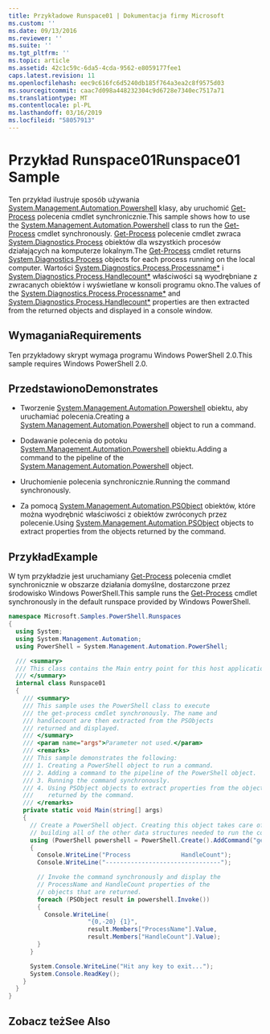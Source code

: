 ```yaml
---
title: Przykładowe Runspace01 | Dokumentacja firmy Microsoft
ms.custom: ''
ms.date: 09/13/2016
ms.reviewer: ''
ms.suite: ''
ms.tgt_pltfrm: ''
ms.topic: article
ms.assetid: 42c1c59c-6da5-4cda-9562-e8059177fee1
caps.latest.revision: 11
ms.openlocfilehash: eec9c616fc6d5240db185f764a3ea2c8f9575d03
ms.sourcegitcommit: caac7d098a448232304c9d6728e7340ec7517a71
ms.translationtype: MT
ms.contentlocale: pl-PL
ms.lasthandoff: 03/16/2019
ms.locfileid: "58057913"
---
```

# <a name="runspace01-sample"></a><span data-ttu-id="e3a51-102">Przykład Runspace01</span><span class="sxs-lookup"><span data-stu-id="e3a51-102">Runspace01 Sample</span></span>

<span data-ttu-id="e3a51-103">Ten przykład ilustruje sposób używania [System.Management.Automation.Powershell](/dotnet/api/system.management.automation.powershell) klasy, aby uruchomić [Get-Process](/powershell/module/Microsoft.PowerShell.Management/Get-Process) polecenia cmdlet synchronicznie.</span><span class="sxs-lookup"><span data-stu-id="e3a51-103">This sample shows how to use the [System.Management.Automation.Powershell](/dotnet/api/system.management.automation.powershell) class to run the [Get-Process](/powershell/module/Microsoft.PowerShell.Management/Get-Process) cmdlet synchronously.</span></span> <span data-ttu-id="e3a51-104">[Get-Process](/powershell/module/Microsoft.PowerShell.Management/Get-Process) polecenie cmdlet zwraca [System.Diagnostics.Process](/dotnet/api/System.Diagnostics.Process) obiektów dla wszystkich procesów działających na komputerze lokalnym.</span><span class="sxs-lookup"><span data-stu-id="e3a51-104">The [Get-Process](/powershell/module/Microsoft.PowerShell.Management/Get-Process) cmdlet returns [System.Diagnostics.Process](/dotnet/api/System.Diagnostics.Process) objects for each process running on the local computer.</span></span> <span data-ttu-id="e3a51-105">Wartości [System.Diagnostics.Process.Processname\*](/dotnet/api/System.Diagnostics.Process.ProcessName) i [System.Diagnostics.Process.Handlecount\*](/dotnet/api/System.Diagnostics.Process.Handlecount) właściwości są wyodrębniane z zwracanych obiektów i wyświetlane w konsoli programu okno.</span><span class="sxs-lookup"><span data-stu-id="e3a51-105">The values of the [System.Diagnostics.Process.Processname\*](/dotnet/api/System.Diagnostics.Process.ProcessName) and [System.Diagnostics.Process.Handlecount\*](/dotnet/api/System.Diagnostics.Process.Handlecount) properties are then extracted from the returned objects and displayed in a console window.</span></span>

## <a name="requirements"></a><span data-ttu-id="e3a51-106">Wymagania</span><span class="sxs-lookup"><span data-stu-id="e3a51-106">Requirements</span></span>

 <span data-ttu-id="e3a51-107">Ten przykładowy skrypt wymaga programu Windows PowerShell 2.0.</span><span class="sxs-lookup"><span data-stu-id="e3a51-107">This sample requires Windows PowerShell 2.0.</span></span>

## <a name="demonstrates"></a><span data-ttu-id="e3a51-108">Przedstawiono</span><span class="sxs-lookup"><span data-stu-id="e3a51-108">Demonstrates</span></span>

- <span data-ttu-id="e3a51-109">Tworzenie [System.Management.Automation.Powershell](/dotnet/api/system.management.automation.powershell) obiektu, aby uruchamiać polecenia.</span><span class="sxs-lookup"><span data-stu-id="e3a51-109">Creating a [System.Management.Automation.Powershell](/dotnet/api/system.management.automation.powershell) object to run a command.</span></span>

- <span data-ttu-id="e3a51-110">Dodawanie polecenia do potoku [System.Management.Automation.Powershell](/dotnet/api/system.management.automation.powershell) obiektu.</span><span class="sxs-lookup"><span data-stu-id="e3a51-110">Adding a command to the pipeline of the [System.Management.Automation.Powershell](/dotnet/api/system.management.automation.powershell) object.</span></span>

- <span data-ttu-id="e3a51-111">Uruchomienie polecenia synchronicznie.</span><span class="sxs-lookup"><span data-stu-id="e3a51-111">Running the command synchronously.</span></span>

- <span data-ttu-id="e3a51-112">Za pomocą [System.Management.Automation.PSObject](/dotnet/api/System.Management.Automation.PSObject) obiektów, które można wyodrębnić właściwości z obiektów zwróconych przez polecenie.</span><span class="sxs-lookup"><span data-stu-id="e3a51-112">Using [System.Management.Automation.PSObject](/dotnet/api/System.Management.Automation.PSObject) objects to extract properties from the objects returned by the command.</span></span>

## <a name="example"></a><span data-ttu-id="e3a51-113">Przykład</span><span class="sxs-lookup"><span data-stu-id="e3a51-113">Example</span></span>

 <span data-ttu-id="e3a51-114">W tym przykładzie jest uruchamiany [Get-Process](/powershell/module/Microsoft.PowerShell.Management/Get-Process) polecenia cmdlet synchronicznie w obszarze działania domyślne, dostarczone przez środowisko Windows PowerShell.</span><span class="sxs-lookup"><span data-stu-id="e3a51-114">This sample runs the [Get-Process](/powershell/module/Microsoft.PowerShell.Management/Get-Process) cmdlet synchronously in the default runspace provided by Windows PowerShell.</span></span>

```csharp
namespace Microsoft.Samples.PowerShell.Runspaces
{
  using System;
  using System.Management.Automation;
  using PowerShell = System.Management.Automation.PowerShell;

  /// <summary>
  /// This class contains the Main entry point for this host application.
  /// </summary>
  internal class Runspace01
  {
    /// <summary>
    /// This sample uses the PowerShell class to execute
    /// the get-process cmdlet synchronously. The name and
    /// handlecount are then extracted from the PSObjects
    /// returned and displayed.
    /// </summary>
    /// <param name="args">Parameter not used.</param>
    /// <remarks>
    /// This sample demonstrates the following:
    /// 1. Creating a PowerShell object to run a command.
    /// 2. Adding a command to the pipeline of the PowerShell object.
    /// 3. Running the command synchronously.
    /// 4. Using PSObject objects to extract properties from the objects
    ///    returned by the command.
    /// </remarks>
    private static void Main(string[] args)
    {
      // Create a PowerShell object. Creating this object takes care of
      // building all of the other data structures needed to run the command.
      using (PowerShell powershell = PowerShell.Create().AddCommand("get-process"))
      {
        Console.WriteLine("Process              HandleCount");
        Console.WriteLine("--------------------------------");

        // Invoke the command synchronously and display the
        // ProcessName and HandleCount properties of the
        // objects that are returned.
        foreach (PSObject result in powershell.Invoke())
        {
          Console.WriteLine(
                      "{0,-20} {1}",
                      result.Members["ProcessName"].Value,
                      result.Members["HandleCount"].Value);
        }
      }

      System.Console.WriteLine("Hit any key to exit...");
      System.Console.ReadKey();
    }
  }
}
```

## <a name="see-also"></a><span data-ttu-id="e3a51-115">Zobacz też</span><span class="sxs-lookup"><span data-stu-id="e3a51-115">See Also</span></span>

